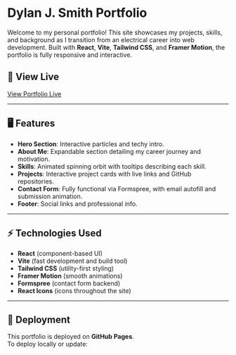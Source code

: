 # Dylan J. Smith Portfolio

Welcome to my personal portfolio! This site showcases my projects, skills, and background as I transition from an electrical career into web development. Built with **React**, **Vite**, **Tailwind CSS**, and **Framer Motion**, the portfolio is fully responsive and interactive.

## 🔗 View Live

[View Portfolio Live](https://dylanjdev.github.io/Portfolio/)

---

## 🖥️ Features

- **Hero Section**: Interactive particles and techy intro.  
- **About Me**: Expandable section detailing my career journey and motivation.  
- **Skills**: Animated spinning orbit with tooltips describing each skill.  
- **Projects**: Interactive project cards with live links and GitHub repositories.  
- **Contact Form**: Fully functional via Formspree, with email autofill and submission animation.  
- **Footer**: Social links and professional info.

---

## ⚡ Technologies Used

- **React** (component-based UI)  
- **Vite** (fast development and build tool)  
- **Tailwind CSS** (utility-first styling)  
- **Framer Motion** (smooth animations)  
- **Formspree** (contact form backend)  
- **React Icons** (icons throughout the site)  

---

## 🚀 Deployment

This portfolio is deployed on **GitHub Pages**.  
To deploy locally or update:  

```bash
